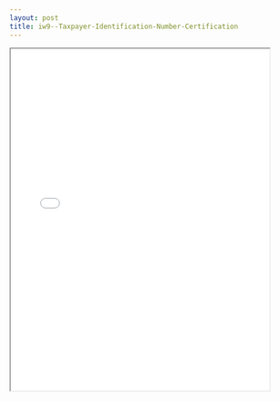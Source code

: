 ```yaml
---
layout: post
title: iw9--Taxpayer-Identification-Number-Certification
---
```


<div class="pdf-container">
<iframe src="/ea/_pdf-2-md/iw9--Taxpayer-Identification-Number-Certification.pdf" height="600" width="90%" allowFullScreen="true"></iframe>
</div>

